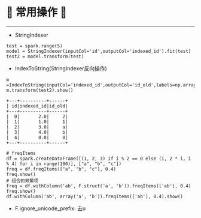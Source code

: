# :rocket: 常用操作 :facepunch:
---
- StringIndexer
```
test = spark.range(5)
model = StringIndexer(inputCol='id',outputCol='indexed_id').fit(test)
test2 = model.transform(test)
```
- IndexToString(StringIndexer反向操作)
```
m =IndexToString(inputCol='indexed_id',outputCol='id_old',labels=np.array(['0','1','2','a','b']))
m.transform(test2).show()
```
```
+---+----------+------+
| id|indexed_id|id_old|
+---+----------+------+
|  0|       2.0|     2|
|  1|       1.0|     1|
|  2|       3.0|     a|
|  3|       4.0|     b|
|  4|       0.0|     0|
+---+----------+------+
```
```
# freqItems
df = spark.createDataFrame([(1, 2, 3) if i % 2 == 0 else (i, 2 * i, i % 4) for i in range(100)], ["a", "b", "c"])
freq = df.freqItems(["a", "b", "c"], 0.4)
freq.show()
# 组合的频繁项
freq = df.withColumn('ab', F.struct('a', 'b')).freqItems(['ab'], 0.4)
freq.show()
df.withColumn('ab', array('a', 'b')).freqItems(['ab'], 0.4).show()
```
- F.ignore_unicode_prefix: 去u
